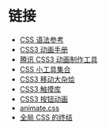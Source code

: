 链接
===

- [CSS 语法参考](http://tympanus.net/codrops/css_reference/)
- [CSS3 动画手册](http://isux.tencent.com/css3/index.html)
- [腾讯 CSS3 动画制作工具](http://isux.tencent.com/css3/tools.html)
- [CSS 小工具集合](http://linxz.github.io/tianyizone/)
- [CSS3 移动大杂烩](http://www.note12.com/category/blog/2014-6-5/538fe0a9f786f1b7019a4dfb)
- [CSS3 触摸库](http://bouncejs.com/)
- [CSS3 按钮动画](http://fian.my.id/Waves/)
- [animate.css](http://daneden.github.io/animate.css/)
- [全局 CSS 的终结](http://www.alloyteam.com/2015/10/8536/)
